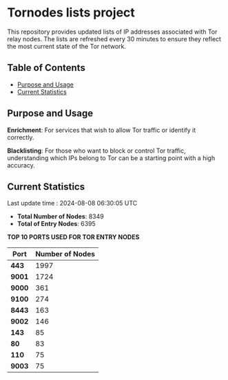 # Tornodes lists project

This repository provides updated lists of IP addresses associated with Tor relay nodes. The lists are refreshed every 30 minutes to ensure they reflect the most current state of the Tor network.

## Table of Contents

- [Purpose and Usage](#purpose-and-usage)
- [Current Statistics](#current-statistics)


## Purpose and Usage

**Enrichment**: For services that wish to allow Tor traffic or identify it correctly.

**Blacklisting**: For those who want to block or control Tor traffic, understanding which IPs belong to Tor can be a starting point with a high accuracy.

## Current Statistics

Last update time : 2024-08-08 06:30:05 UTC

- **Total Number of Nodes**: 8349
- **Total of Entry Nodes**: 6395

**TOP 10 PORTS USED FOR TOR ENTRY NODES**

| **Port** | **Number of Nodes** |
|------|-----------------|
| **443**   | 1997  |
| **9001**   | 1724  |
| **9000**   | 361  |
| **9100**   | 274  |
| **8443**   | 163  |
| **9002**   | 146  |
| **143**   | 85  |
| **80**   | 83  |
| **110**   | 75  |
| **9003**   | 75  |

